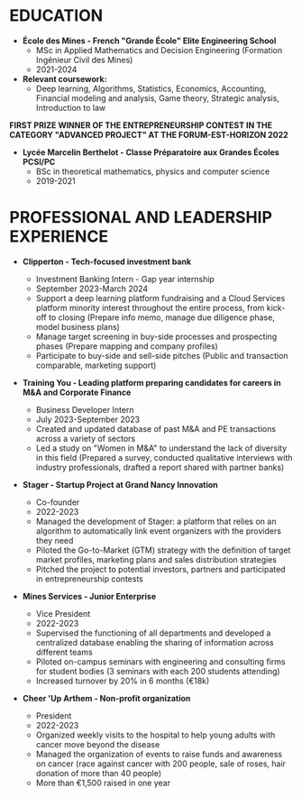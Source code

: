 **EDUCATION**
================

*   **École des Mines - French "Grande École" Elite Engineering School**
    *   MSc in Applied Mathematics and Decision Engineering (Formation Ingénieur Civil des Mines)
    *   2021-2024
*   **Relevant coursework:**
    *   Deep learning, Algorithms, Statistics, Economics, Accounting, Financial modeling and analysis, Game theory, Strategic analysis, Introduction to law

**FIRST PRIZE WINNER OF THE ENTREPRENEURSHIP CONTEST IN THE CATEGORY "ADVANCED PROJECT" AT THE FORUM-EST-HORIZON 2022**

*   **Lycée Marcelin Berthelot - Classe Préparatoire aux Grandes Écoles PCSI/PC**
    *   BSc in theoretical mathematics, physics and computer science
    *   2019-2021

**PROFESSIONAL AND LEADERSHIP EXPERIENCE**
=====================================

*   **Clipperton - Tech-focused investment bank**
    *   Investment Banking Intern - Gap year internship
    *   September 2023-March 2024
    *   Support a deep learning platform fundraising and a Cloud Services platform minority interest throughout the entire process, from kick-off to closing (Prepare info memo, manage due diligence phase, model business plans)
    *   Manage target screening in buy-side processes and prospecting phases (Prepare mapping and company profiles)
    *   Participate to buy-side and sell-side pitches (Public and transaction comparable, marketing support)

*   **Training You - Leading platform preparing candidates for careers in M&A and Corporate Finance**
    *   Business Developer Intern
    *   July 2023-September 2023
    *   Created and updated database of past M&A and PE transactions across a variety of sectors
    *   Led a study on "Women in M&A" to understand the lack of diversity in this field (Prepared a survey, conducted qualitative interviews with industry professionals, drafted a report shared with partner banks)

*   **Stager - Startup Project at Grand Nancy Innovation**
    *   Co-founder
    *   2022-2023
    *   Managed the development of Stager: a platform that relies on an algorithm to automatically link event organizers with the providers they need
    *   Piloted the Go-to-Market (GTM) strategy with the definition of target market profiles, marketing plans and sales distribution strategies
    *   Pitched the project to potential investors, partners and participated in entrepreneurship contests

*   **Mines Services - Junior Enterprise**
    *   Vice President
    *   2022-2023
    *   Supervised the functioning of all departments and developed a centralized database enabling the sharing of information across different teams
    *   Piloted on-campus seminars with engineering and consulting firms for student bodies (3 seminars with each 200 students attending)
    *   Increased turnover by 20% in 6 months (€18k)

*   **Cheer 'Up Arthem - Non-profit organization**
    *   President
    *   2022-2023
    *   Organized weekly visits to the hospital to help young adults with cancer move beyond the disease
    *   Managed the organization of events to raise funds and awareness on cancer (race against cancer with 200 people, sale of roses, hair donation of more than 40 people)
    *   More than €1,500 raised in one year